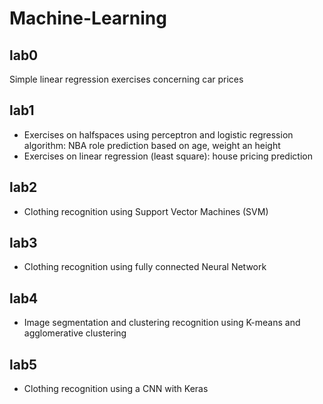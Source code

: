 # Machine-Learning
## lab0
Simple linear regression exercises concerning car prices
## lab1
- Exercises on halfspaces using perceptron and logistic regression algorithm: NBA role prediction based on age, weight an height
- Exercises on linear regression (least square): house pricing prediction
## lab2
- Clothing recognition using Support Vector Machines (SVM)
## lab3
- Clothing recognition using fully connected Neural Network
## lab4
- Image segmentation and clustering recognition using K-means and agglomerative clustering
## lab5
- Clothing recognition using a CNN with Keras
